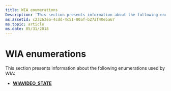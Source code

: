 ```yaml
---
title: WIA enumerations
Description: 'This section presents information about the following enumerations used by WIA: WIAVIDEO\_STATE'
ms.assetid: c23263ea-4cdd-4c51-80af-b272f40e5a67
ms.topic: article
ms.date: 05/31/2018
---
```


# WIA enumerations

This section presents information about the following enumerations used by WIA:

-   [**WIAVIDEO\_STATE**](/windows/win32/api/wiavideo/ne-wiavideo-wiavideo_state)